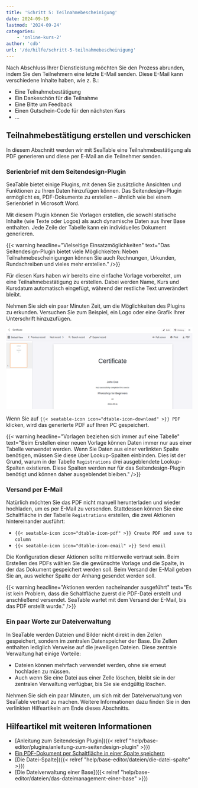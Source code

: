 ```yaml
---
title: 'Schritt 5: Teilnahmebescheinigung'
date: 2024-09-19
lastmod: '2024-09-24'
categories:
    - 'online-kurs-2'
author: 'cdb'
url: '/de/hilfe/schritt-5-teilnahmebescheinigung'
---
```


Nach Abschluss Ihrer Dienstleistung möchten Sie den Prozess abrunden, indem Sie den Teilnehmern eine letzte E-Mail senden. Diese E-Mail kann verschiedene Inhalte haben, wie z. B.:

- Eine Teilnahmebestätigung
- Ein Dankeschön für die Teilnahme
- Eine Bitte um Feedback
- Einen Gutschein-Code für den nächsten Kurs
- ...

## Teilnahmebestätigung erstellen und verschicken

In diesem Abschnitt werden wir mit SeaTable eine Teilnahmebestätigung als PDF generieren und diese per E-Mail an die Teilnehmer senden.

### Serienbrief mit dem Seitendesign-Plugin

SeaTable bietet einige Plugins, mit denen Sie zusätzliche Ansichten und Funktionen zu Ihren Daten hinzufügen können. Das Seitendesign-Plugin ermöglicht es, PDF-Dokumente zu erstellen – ähnlich wie bei einem Serienbrief in Microsoft Word.

Mit diesem Plugin können Sie Vorlagen erstellen, die sowohl statische Inhalte (wie Texte oder Logos) als auch dynamische Daten aus Ihrer Base enthalten. Jede Zeile der Tabelle kann ein individuelles Dokument generieren.

{{< warning  headline="Vielseitige Einsatzmöglichkeiten"  text="Das Seitendesign-Plugin bietet viele Möglichkeiten: Neben Teilnahmebescheinigungen können Sie auch Rechnungen, Urkunden, Rundschreiben und vieles mehr erstellen." />}}

Für diesen Kurs haben wir bereits eine einfache Vorlage vorbereitet, um eine Teilnahmebestätigung zu erstellen. Dabei werden Name, Kurs und Kursdatum automatisch eingefügt, während der restliche Text unverändert bleibt.

Nehmen Sie sich ein paar Minuten Zeit, um die Möglichkeiten des Plugins zu erkunden. Versuchen Sie zum Beispiel, ein Logo oder eine Grafik Ihrer Unterschrift hinzuzufügen.

![](images/lvl2-page-design.png)

Wenn Sie auf `{{< seatable-icon icon="dtable-icon-download" >}} PDF` klicken, wird das generierte PDF auf Ihren PC gespeichert.

{{< warning  headline="Vorlagen beziehen sich immer auf eine Tabelle"  text="Beim Erstellen einer neuen Vorlage können Daten immer nur aus einer Tabelle verwendet werden. Wenn Sie Daten aus einer verlinkten Spalte benötigen, müssen Sie diese über Lookup-Spalten einbinden. Dies ist der Grund, warum in der Tabelle `Registrations` drei ausgeblendete Lookup-Spalten existieren. Diese Spalten werden nur für das Seitendesign-Plugin benötigt und können daher ausgeblendet bleiben." />}}

### Versand per E-Mail

Natürlich möchten Sie das PDF nicht manuell herunterladen und wieder hochladen, um es per E-Mail zu versenden. Stattdessen können Sie eine Schaltfläche in der Tabelle `Registrations` erstellen, die zwei Aktionen hintereinander ausführt:

- `{{< seatable-icon icon="dtable-icon-pdf" >}} Create PDF and save to column`
- `{{< seatable-icon icon="dtable-icon-email" >}} Send email`

Die Konfiguration dieser Aktionen sollte mittlerweile vertraut sein. Beim Erstellen des PDFs wählen Sie die gewünschte Vorlage und die Spalte, in der das Dokument gespeichert werden soll. Beim Versand der E-Mail geben Sie an, aus welcher Spalte der Anhang gesendet werden soll.

{{< warning  headline="Aktionen werden nacheinander ausgeführt"  text="Es ist kein Problem, dass die Schaltfläche zuerst die PDF-Datei erstellt und anschließend versendet. SeaTable wartet mit dem Versand der E-Mail, bis das PDF erstellt wurde." />}}

### Ein paar Worte zur Dateiverwaltung

In SeaTable werden Dateien und Bilder nicht direkt in den Zellen gespeichert, sondern im zentralen Datenspeicher der Base. Die Zellen enthalten lediglich Verweise auf die jeweiligen Dateien. Diese zentrale Verwaltung hat einige Vorteile:

- Dateien können mehrfach verwendet werden, ohne sie erneut hochladen zu müssen.
- Auch wenn Sie eine Datei aus einer Zelle löschen, bleibt sie in der zentralen Verwaltung verfügbar, bis Sie sie endgültig löschen.

Nehmen Sie sich ein paar Minuten, um sich mit der Dateiverwaltung von SeaTable vertraut zu machen. Weitere Informationen dazu finden Sie in den verlinkten Hilfeartikeln am Ende dieses Abschnitts.

## Hilfeartikel mit weiteren Informationen

- [Anleitung zum Seitendesign Plugin]({{< relref "help/base-editor/plugins/anleitung-zum-seitendesign-plugin" >}})
- [Ein PDF-Dokument per Schaltfläche in einer Spalte speichern](https://seatable.io/docs/andere-spalten/ein-pdf-dokument-per-schaltflaeche-in-einer-spalte-speichern/)
- [Die Datei-Spalte]({{< relref "help/base-editor/dateien/die-datei-spalte" >}})
- [Die Dateiverwaltung einer Base]({{< relref "help/base-editor/dateien/das-dateimanagement-einer-base" >}})
